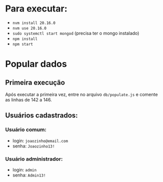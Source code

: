 # Para executar: 
* `nvm install 20.16.0`
* `nvm use 20.16.0`
* `sudo systemctl start mongod` (precisa ter o mongo instalado)
* `npm install`
* `npm start`


# Popular dados

## Primeira execução

Após executar a primeira vez, entre no arquivo `db/populate.js` e comente as linhas de 142 a 146.

## Usuários cadastrados:

### Usuário comum:

* login: `joaozinho@email.com`
* senha: `Joaozinho13!`

### Usuário administrador:

* login: `admin`
* senha: `Admin13!`

